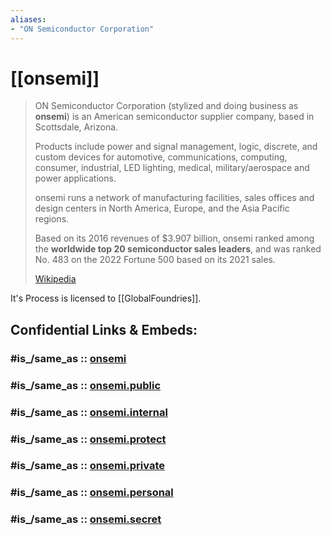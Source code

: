 ```yaml
---
aliases:
- "ON Semiconductor Corporation"
---
```


# [[onsemi]]

> ON Semiconductor Corporation (stylized and doing business as **onsemi**) 
> is an American semiconductor supplier company, based in Scottsdale, Arizona. 
> 
> Products include power and signal management, logic, discrete, 
> and custom devices for automotive, communications, computing, consumer, 
> industrial, LED lighting, medical, military/aerospace and power applications. 
> 
> onsemi runs a network of manufacturing facilities, sales offices and design centers 
> in North America, Europe, and the Asia Pacific regions. 
> 
> Based on its 2016 revenues of $3.907 billion, 
> onsemi ranked among the __worldwide top 20 semiconductor sales leaders__, 
> and was ranked No. 483 on the 2022 Fortune 500 based on its 2021 sales.
>
> [Wikipedia](https://en.wikipedia.org/wiki/Onsemi)

It's Process is licensed to [[GlobalFoundries]]. 


## Confidential Links & Embeds: 

### #is_/same_as :: [onsemi](onsemi.md) 

### #is_/same_as :: [onsemi.public](/_public/Society/Economics/Business/Business-Entity/IT~Company/Semiconductor-Industry/onsemi.public.md) 

### #is_/same_as :: [onsemi.internal](/_internal/Society/Economics/Business/Business-Entity/IT~Company/Semiconductor-Industry/onsemi.internal.md) 

### #is_/same_as :: [onsemi.protect](/_protect/Society/Economics/Business/Business-Entity/IT~Company/Semiconductor-Industry/onsemi.protect.md) 

### #is_/same_as :: [onsemi.private](/_private/Society/Economics/Business/Business-Entity/IT~Company/Semiconductor-Industry/onsemi.private.md) 

### #is_/same_as :: [onsemi.personal](/_personal/Society/Economics/Business/Business-Entity/IT~Company/Semiconductor-Industry/onsemi.personal.md) 

### #is_/same_as :: [onsemi.secret](/_secret/Society/Economics/Business/Business-Entity/IT~Company/Semiconductor-Industry/onsemi.secret.md)

